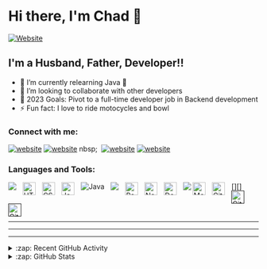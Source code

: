 # Hi there, I'm Chad 👋 

[![Website](https://img.shields.io/website?label=chadelofson.com&style=for-the-badge&url=https%3A%2F%2Fchadelofson.com)](https://chadelofson.com)



## I'm a Husband, Father, Developer!!

- 🌱 I’m currently relearning Java 🤣
- 👯 I’m looking to collaborate with other developers
- 🥅 2023 Goals: Pivot to a full-time developer job in Backend development
- ⚡ Fun fact: I love to ride motocycles and bowl

### Connect with me:
[![website](./img/twitter-light.svg)](https://twitter.com/chadelofson#gh-light-mode-only)
[![website](./img/twitter-dark.svg)](https://twitter.com/chadelofson#gh-dark-mode-only)
nbsp;&nbsp;
[![website](./img/linkedin-light.svg)](https://linkedin.com/in/chadelofson#gh-light-mode-only)
[![website](./img/linkedin-dark.svg)](https://linkedin.com/in/chadelofson#gh-dark-mode-only)
&nbsp;&nbsp;

### Languages and Tools:
[<img align="left" src="https://cdn.jsdelivr.net/gh/devicons/devicon/icons/vim/vim-original.svg" style="padding-right:10px;" />](https://neovim.io)
[<img align="left" alt="HTML5" width="26px" src="https://cdn.jsdelivr.net/gh/devicons/devicon/icons/html5/html5-original.svg" style="padding-right:10px;" />](https://developer.mozilla.org/en-US/docs/Web/HTML)
[<img align="left" alt="CSS3" width="26px" src="https://cdn.jsdelivr.net/gh/devicons/devicon/icons/css3/css3-original.svg" style="padding-right:10px;" />](https://developer.mozilla.org/en-US/docs/Web/CSS)
[<img align="left" alt="JavaScript" width="26px" src="https://cdn.jsdelivr.net/gh/devicons/devicon/icons/javascript/javascript-original.svg" style="padding-right:10px;" />](https://developer.mozilla.org/en-US/docs/Web/JavaScript)
[<img align="left" alt="Java" src="https://cdn.jsdelivr.net/gh/devicons/devicon/icons/java/java-original.svg" style="padding-right:10px;" />](https://openjdk.org)
[<img align="left" src="https://cdn.jsdelivr.net/gh/devicons/devicon/icons/intellij/intellij-original.svg" style="padding-right:10px;" />](https://www.jetbrains.com/idea/)
[<img align="left" alt="React" width="26px" src="https://cdn.jsdelivr.net/gh/devicons/devicon/icons/react/react-original.svg" style="padding-right:10px;" />](https://react.dev)
[<img align="left" alt="Node.js" width="26px" src="https://cdn.jsdelivr.net/gh/devicons/devicon/icons/nodejs/nodejs-original.svg" style="padding-right:10px;" />](https://nodejs.org/en)
[<img align="left" alt="Deno" width="26px" src="./img/deno-light.svg" style="padding-right:10px;" />](https://deno.com/runtime)
[<img align="left" src="https://cdn.jsdelivr.net/gh/devicons/devicon/icons/postgresql/postgresql-original.svg" align="padding-right:10px;" />](https://www.postgresql.org/)
[<img align="left" alt="MongoDB" width="26px" src="https://cdn.jsdelivr.net/gh/devicons/devicon/icons/mongodb/mongodb-original.svg" style="padding-right:10px;" />](https://www.mongodb.com)
[<img align="left" alt="Git" width="26px" src="https://cdn.jsdelivr.net/gh/devicons/devicon/icons/git/git-original.svg" style="padding-right:10px;" />][]
[<img align="left" alt="GitHub" width="26px" src="https://user-images.githubusercontent.com/3369400/139447912-e0f43f33-6d9f-45f8-be46-2df5bbc91289.png" style="padding-right:10px;" />]()
[<img align="left" alt="GitHub" width="26px" src="https://user-images.githubusercontent.com/3369400/139448065-39a229ba-4b06-434b-bc67-616e2ed80c8f.png" style="padding-right:10px;" />]()

<br />
<br />

---
<!--
### 📺 Latest YouTube Videos
-->
<!-- YOUTUBE:START -->
<!-- YOUTUBE:END -->


---
<!--
### 📕 Latest Blog Posts
-->
<!-- BLOG-POST-LIST:START -->
<!-- BLOG-POST-LIST:END -->


---

<details>
  <summary>:zap: Recent GitHub Activity</summary>
  
<!--START_SECTION:activity-->
<!--END_SECTION:activity-->

</details>

<details>
  <summary>:zap: GitHub Stats</summary>

  <img align="left" alt="chadelofson's GitHub Stats" src="https://github-readme-stats.vercel.app/api?username=chadelofson&show_icons=true&hide_border=false&title_color=ff652f&icon_color=FFE400&bg_color=09131B&text_color=ffffff&border_color=0c1a25" />

</details>

[website]: https://chadelofson.com
[twitter]: https://twitter.com/chadelofson
[linkedin]: https://linkedin.com/in/chadelofson
